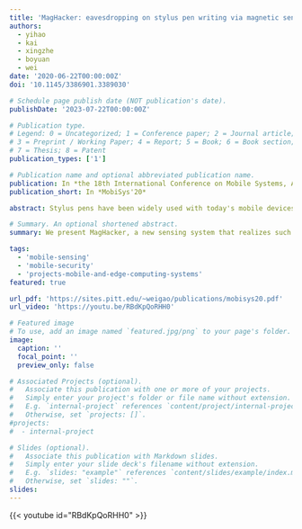 ```yaml
---
title: 'MagHacker: eavesdropping on stylus pen writing via magnetic sensing from commodity mobile devices'
authors:
  - yihao
  - kai
  - xingzhe
  - boyuan
  - wei
date: '2020-06-22T00:00:00Z'
doi: '10.1145/3386901.3389030'

# Schedule page publish date (NOT publication's date).
publishDate: '2023-07-22T00:00:00Z'

# Publication type.
# Legend: 0 = Uncategorized; 1 = Conference paper; 2 = Journal article;
# 3 = Preprint / Working Paper; 4 = Report; 5 = Book; 6 = Book section;
# 7 = Thesis; 8 = Patent
publication_types: ['1']

# Publication name and optional abbreviated publication name.
publication: In *the 18th International Conference on Mobile Systems, Applications, and Services (MobiSys'20)*
publication_short: In *MobiSys'20*

abstract: Stylus pens have been widely used with today's mobile devices to provide a convenient handwriting input method, but also bring a unique security vulnerability that may unveil the user's handwriting contents to a nearby eavesdropper. In this paper, we present MagHacker, a new sensing system that realizes such eavesdropping attack over commodity mobile devices, which monitor and analyze the magnetic field being produced by the stylus pen's internal magnet. MagHacker divides the continuous magnetometer readings into small segments that represent individual letters, and then translates these readings into writing trajectories for letter recognition. Experiment results over realistic handwritings from multiple human beings demonstrate that MagHacker can accurately eavesdrop more than 80% of handwriting with stylus pens, from a distance of 10cm. Only slight degradation in such accuracy is produced when the eavesdropping distance or the handwriting speed increases. MagHacker is highly energy efficient, and can well adapt to different stylus pen models and environmental contexts.

# Summary. An optional shortened abstract.
summary: We present MagHacker, a new sensing system that realizes such eavesdropping attack over commodity mobile devices, which monitor and analyze the magnetic field being produced by the stylus pen's internal magnet. It divides the continuous magnetometer readings into small segments that represent individual letters, and then translates these readings into writing trajectories for letter recognition.

tags:
  - 'mobile-sensing'
  - 'mobile-security'
  - 'projects-mobile-and-edge-computing-systems'
featured: true

url_pdf: 'https://sites.pitt.edu/~weigao/publications/mobisys20.pdf'
url_video: 'https://youtu.be/RBdKpQoRHH0'

# Featured image
# To use, add an image named `featured.jpg/png` to your page's folder.
image:
  caption: ''
  focal_point: ''
  preview_only: false

# Associated Projects (optional).
#   Associate this publication with one or more of your projects.
#   Simply enter your project's folder or file name without extension.
#   E.g. `internal-project` references `content/project/internal-project/index.md`.
#   Otherwise, set `projects: []`.
#projects:
#  - internal-project

# Slides (optional).
#   Associate this publication with Markdown slides.
#   Simply enter your slide deck's filename without extension.
#   E.g. `slides: "example"` references `content/slides/example/index.md`.
#   Otherwise, set `slides: ""`.
slides:
---
```


{{< youtube id="RBdKpQoRHH0" >}}
